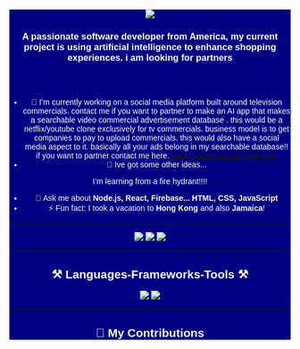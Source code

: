 <div align="center" style="background-color: navy; color: white; font-family: Arial, sans-serif;">

<h1 align="center">
    <img src="https://readme-typing-svg.herokuapp.com/?font=Righteous&size=35&center=true&vCenter=true&width=500&height=70&duration=4000&lines=Hi+There!+👋;+I'm+darrin+allen!" />
</h1>

<h3 align="center">
    A passionate software developer from America, my current project is using artificial intelligence to enhance shopping experiences. i am looking for partners <br>
    
 </strong>
</h3>


<br/><br/>

- 🔭 I’m currently working on a social media platform built around television commercials.  contact me if 
you want to partner to make an AI app that  makes a
searchable video commercial advertisement database .
this would be a netflix/youtube clone exclusively for tv commercials.   business model is to get companies to pay to upload commercials. this would also have a social media aspect to it. basically all your ads belong in my searchable database!! 
if you want to partner contact me here.  darrin.lovard.allen@gmail.com
- 🌱 Ive got some other ideas...

I’m learning from a fire hydrant!!!!  
- 💬 Ask me about **Node.js, React, Firebase... HTML, CSS, JavaScript**  
- ⚡ Fun fact: I took a vacation to **Hong Kong** and also **Jamaica**!

---

<div align="center"> 
  <a href="mailto:darrin.lovard.allen@gmail.com">
    <img src="https://img.shields.io/badge/Gmail-333333?style=for-the-badge&logo=gmail&logoColor=red" />
  </a>
  <a href="https://linkedin.com/in/darrin-allen-864" target="_blank">
    <img src="https://img.shields.io/badge/LinkedIn-0077B5?style=for-the-badge&logo=linkedin&logoColor=white" />
  </a>
  <a href="https://darrinlallen.github.io" target="_blank">
     <img src="https://img.shields.io/badge/Portfolio-FF5722?style=for-the-badge&logo=todoist&logoColor=white" />
  </a>
</div>

---

## ⚒️ Languages-Frameworks-Tools ⚒️

<div align="center">
    <img src="https://skillicons.dev/icons?i=react,bootstrap,mui,html,css,vscode,github,figma,tailwind,git,r" />
    <img src="https://skillicons.dev/icons?i=nodejs,python,javascript,typescript,express,firebase,mongodb,c,java,nextjs,mysql,flask" />
</div>

---

## 🐍 My Contributions

<div align="center">
  <im
